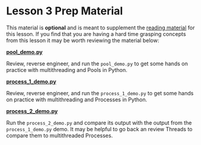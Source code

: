 # Lesson 3 Prep Material

This material is **optional** and is meant to supplement the [reading material](prepare.md) for this lesson. If you find that you are having a hard time grasping concepts from this lesson it may be worth reviewing the material below:

**[pool_demo.py](../prep/pool_demo.py)**

Review, reverse engineer, and run the `pool_demo.py` to get some hands on practice with multithreading and Pools in Python.

**[process_1_demo.py](../prep/process_1_demo.py/)**

Review, reverse engineer, and run the `process_1_demo.py` to get some hands on practice with multithreading and Processes in Python.

**[process_2_demo.py](../prep/process_2_demo.py/)**

Run the `process_2_demo.py` and compare its output with the output from the `process_1_demo.py` demo. It may be helpful to go back an review Threads to compare them to multithreaded Processes.